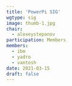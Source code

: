 ```yaml
---
title: 'PowerPi SIG'
wgtype: sig
image: thumb-1.jpg
chair:
  - alexeystepanov
participation: Members
members:
  - ibm
  - yadro
  - vantosh
date: 2021-03-15
draft: false
---
```

